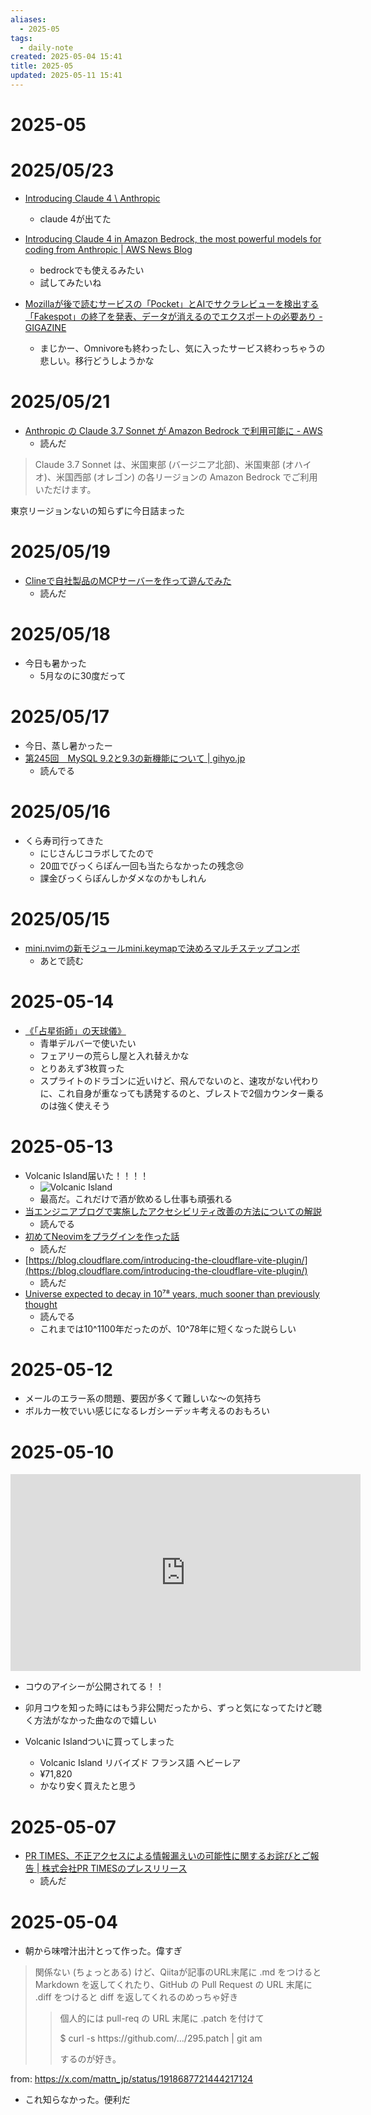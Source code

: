 ```yaml
---
aliases:
  - 2025-05
tags:
  - daily-note
created: 2025-05-04 15:41
title: 2025-05
updated: 2025-05-11 15:41
---
```


# 2025-05

# 2025/05/23

- [Introducing Claude 4 \ Anthropic](https://www.anthropic.com/news/claude-4)
    - claude 4が出てた

- [Introducing Claude 4 in Amazon Bedrock, the most powerful models for coding from Anthropic | AWS News Blog](https://aws.amazon.com/jp/blogs/aws/claude-opus-4-anthropics-most-powerful-model-for-coding-is-now-in-amazon-bedrock/)
    - bedrockでも使えるみたい
    - 試してみたいね
- [Mozillaが後で読むサービスの「Pocket」とAIでサクラレビューを検出する「Fakespot」の終了を発表、データが消えるのでエクスポートの必要あり - GIGAZINE](https://gigazine.net/news/20250523-mozilla-pocket-fakespot/)
    - まじかー、Omnivoreも終わったし、気に入ったサービス終わっちゃうの悲しい。移行どうしようかな

# 2025/05/21

- [Anthropic の Claude 3.7 Sonnet が Amazon Bedrock で利用可能に - AWS](https://aws.amazon.com/jp/about-aws/whats-new/2025/02/anthropics-claude-3-7-sonnet-amazon-bedrock/)
    - 読んだ

> Claude 3.7 Sonnet は、米国東部 (バージニア北部)、米国東部 (オハイオ)、米国西部 (オレゴン) の各リージョンの Amazon Bedrock でご利用いただけます。

東京リージョンないの知らずに今日詰まった


# 2025/05/19

- [Clineで自社製品のMCPサーバーを作って遊んでみた](https://zenn.dev/dreamarts/articles/9300bc0436d945)
    - 読んだ

# 2025/05/18

- 今日も暑かった
    - 5月なのに30度だって

# 2025/05/17

- 今日、蒸し暑かったー
- [第245回　MySQL 9.2と9.3の新機能について | gihyo.jp](https://gihyo.jp/article/2025/05/mysql-rcn0245)
    - 読んでる

# 2025/05/16

- くら寿司行ってきた
    - にじさんじコラボしてたので
    - 20皿でびっくらぽん一回も当たらなかったの残念😢
    - 課金びっくらぽんしかダメなのかもしれん

# 2025/05/15

- [mini.nvimの新モジュールmini.keymapで決めろマルチステップコンボ](https://zenn.dev/vim_jp/articles/9a89ecb5ff14a9)
    - あとで読む

# 2025-05-14

- [《「占星術師」の天球儀》](https://x.com/DimirUB/status/1922056885936492945)
    - 青単デルバーで使いたい
    - フェアリーの荒らし屋と入れ替えかな
    - とりあえず3枚買った
    - スプライトのドラゴンに近いけど、飛んでないのと、速攻がない代わりに、これ自身が重なっても誘発するのと、ブレストで2個カウンター乗るのは強く使えそう

# 2025-05-13

- Volcanic Island届いた！！！！
    - ![Volcanic Island](https://i.gyazo.com/thumb/3024/00e11a036e0065632581221f8d26b253-heic.jpg)
    - 最高だ。これだけで酒が飲めるし仕事も頑張れる
- [当エンジニアブログで実施したアクセシビリティ改善の方法についての解説](https://tech.plaid.co.jp/how-we-improved-the-accessibility-of-our-engineer-blog)
    - 読んでる
- [初めてNeovimをプラグインを作った話](https://zenn.dev/vim_jp/articles/d582e0d55bceab)
    - 読んだ
- [https://blog.cloudflare.com/introducing-the-cloudflare-vite-plugin/](https://blog.cloudflare.com/introducing-the-cloudflare-vite-plugin/)
    - 読んだ
- [Universe expected to decay in 10⁷⁸ years, much sooner than previously thought](https://phys.org/news/2025-05-universe-decay-years-sooner-previously.html)
    - 読んでる
    - これまでは10^1100年だったのが、10^78年に短くなった説らしい

# 2025-05-12

- メールのエラー系の問題、要因が多くて難しいな〜の気持ち
- ボルカ一枚でいい感じになるレガシーデッキ考えるのおもろい

# 2025-05-10

<iframe width="560" height="315" src="https://www.youtube.com/embed/mEvJtETEoOw?si=YoNNdgYtpF_Yn3ND" title="YouTube video player" frameborder="0" allow="accelerometer; autoplay; clipboard-write; encrypted-media; gyroscope; picture-in-picture; web-share" referrerpolicy="strict-origin-when-cross-origin" allowfullscreen></iframe>

- コウのアイシーが公開されてる！！
- 卯月コウを知った時にはもう非公開だったから、ずっと気になってたけど聴く方法がなかった曲なので嬉しい

- Volcanic Islandついに買ってしまった
    - Volcanic Island リバイズド フランス語 ヘビーレア
    - ¥71,820
    - かなり安く買えたと思う

# 2025-05-07

- [PR TIMES、不正アクセスによる情報漏えいの可能性に関するお詫びとご報告 | 株式会社PR TIMESのプレスリリース](https://prtimes.jp/main/html/rd/p/000001531.000000112.html)
    - 読んだ

# 2025-05-04

- 朝から味噌汁出汁とって作った。偉すぎ

> 関係ない (ちょっとある) けど、Qiitaが記事のURL末尾に .md をつけると Markdown を返してくれたり、GitHub の Pull Request の URL 末尾に .diff をつけると diff を返してくれるのめっちゃ好き
> 
> > 個人的には pull-req の URL 末尾に .patch を付けて
> > 
> > $ curl -s https​://github.com/.../295.patch | git am
> > 
> > するのが好き。

from: https://x.com/mattn_jp/status/1918687721444217124

- これ知らなかった。便利だ
